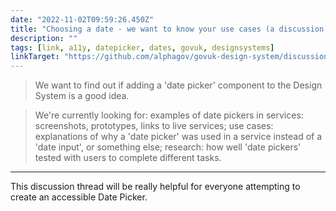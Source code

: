 ```yaml
---
date: "2022-11-02T09:59:26.450Z"
title: "Choosing a date - we want to know your use cases (a discussion re. gov.uk design system)"
description: ""
tags: [link, a11y, datepicker, dates, govuk, designsystems]
linkTarget: "https://github.com/alphagov/govuk-design-system/discussions/2375"
---
```

> We want to find out if adding a 'date picker' component to the Design System is a good idea.

> We're currently looking for: examples of date pickers in services: screenshots, prototypes, links to live services; use cases: explanations of why a 'date picker' was used in a service instead of a 'date input', or something else; research: how well 'date pickers' tested with users to complete different tasks.
---

This discussion thread will be really helpful for everyone attempting to create an accessible Date Picker.